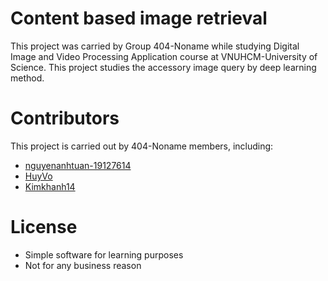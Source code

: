 # Content based image retrieval
 This project was carried by Group 404-Noname while studying Digital Image and Video Processing Application course at VNUHCM-University of Science. This project studies the accessory image query by deep learning method.

# Contributors
This project is carried out by 404-Noname members, including:
- [nguyenanhtuan-19127614](https://github.com/nguyenanhtuan-19127614)
- [HuyVo](https://github.com/GoldenDavid)
- [Kimkhanh14](https://github.com/KimKhanh14)

# License
- Simple software for learning purposes
- Not for any business reason
